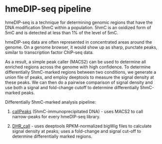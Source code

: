 hmeDIP-seq pipeline
================

hmeDIP-seq is a technique for determining genomic regions that have the DNA modification 5hmC within a population. 5hmC is an oxidized form of 5mC and is detected at less than 1% of the level of 5mC.

hmeDIP-seq data are often represented in concentrated areas around the genome. On a genome browser, it would show up as sharp, punctate peaks, similar to transcription factor ChIP-seq data.

As a result, a simple peak caller (MACS2) can be used to determine all enriched regions across the genome with high confidence. To determine differentially 5hmC-marked regions between two conditions, we generate a union file of peaks, and employ deeptools to measure the signal density at these peaks. We can then do a pairwise comparison of signal density and use both a signal and fold-change cutoff to determine differentially 5hmC-marked peaks.

Differentially 5hmC-marked analysis pipeline:
1) [callPeaks](https://github.com/Jwong684/bioinformatics/tree/master/analyses/hmeDIP/callPeaks.sh) (5hmC-immunoprecipitated DNA) - uses MACS2 to call narrow-peaks for every hmeDIP-seq library.

2) [DHR_call](https://github.com/Jwong684/bioinformatics/tree/master/analyses/hmeDIP/DHR_call.sh) - uses deeptools RPKM-normalized bigWig files to calculate signal density at peaks; uses a fold-change and signal cut-off to determine differentially marked regions.
